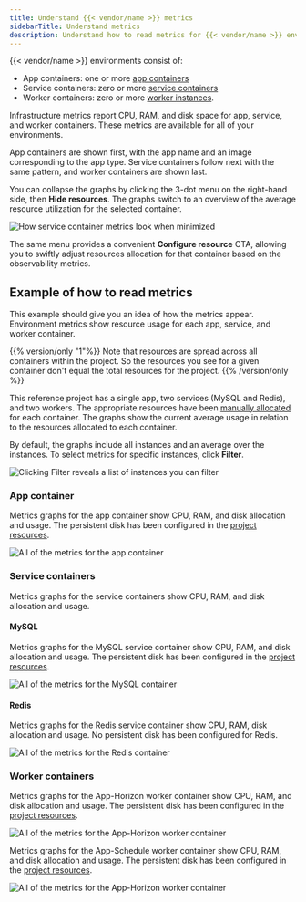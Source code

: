 ```yaml
---
title: Understand {{< vendor/name >}} metrics
sidebarTitle: Understand metrics
description: Understand how to read metrics for {{< vendor/name >}} environments.
---
```


{{< vendor/name >}} environments consist of:

* App containers: one or more [app containers](../../create-apps/_index.md)
* Service containers: zero or more [service containers](../../add-services/_index.md)
* Worker containers: zero or more [worker instances](../../create-apps/app-reference.md#workers).

Infrastructure metrics report CPU, RAM, and disk space for app, service, and worker containers.
These metrics are available for all of your environments.

App containers are shown first, with the app name and an image corresponding to the app type.
Service containers follow next with the same pattern, and worker containers are shown last.

You can collapse the graphs by clicking the 3-dot menu on the right-hand side, then **Hide resources**.
The graphs switch to an overview of the average resource utilization for the selected container.

![How service container metrics look when minimized](/images/observability/metrics/service-container-minimized.png "0.65")

The same menu provides a convenient **Configure resource** CTA, allowing you to swiftly
adjust resources allocation for that container based on the observability metrics.

## Example of how to read metrics

This example should give you an idea of how the metrics appear.
Environment metrics show resource usage for each app, service, and worker container.

{{% version/only "1"%}}
Note that resources are spread across all containers within the project.
So the resources you see for a given container don't equal the total resources for the project.
{{% /version/only %}}

This reference project has a single app, two services (MySQL and Redis), and two workers.
The appropriate resources have been [manually allocated](/manage-resources.md) for each container.
The graphs show the current average usage in relation to the resources allocated to each container.

By default, the graphs include all instances and an average over the instances.
To select metrics for specific instances, click **Filter**.

![Clicking Filter reveals a list of instances you can filter](/images/observability/filtering-upsun.png "0.4")

### App container

Metrics graphs for the app container show CPU, RAM, and disk allocation and usage.
The persistent disk has been configured in the [project resources](/manage-resources.md).

![All of the metrics for the app container](/images/metrics/app-container.png)

### Service containers

Metrics graphs for the service containers show CPU, RAM, and disk allocation and usage.

#### MySQL

Metrics graphs for the MySQL service container show CPU, RAM, and disk allocation and usage.
The persistent disk has been configured in the [project resources](/manage-resources.md).

![All of the metrics for the MySQL container](/images/observability/metrics/mysql-container.png)

#### Redis

Metrics graphs for the Redis service container show CPU, RAM, disk allocation and usage.
No persistent disk has been configured for Redis.

![All of the metrics for the Redis container](/images/observability/metrics/redis-container.png)

### Worker containers

Metrics graphs for the App-Horizon worker container show CPU, RAM, and disk allocation and usage.
The persistent disk has been configured in the [project resources](/manage-resources.md).

![All of the metrics for the App-Horizon worker container](/images/metrics/horizon-worker-container.png)

Metrics graphs for the App-Schedule worker container show CPU, RAM, and disk allocation and usage.
The persistent disk has been configured in the [project resources](/manage-resources.md).

![All of the metrics for the App-Horizon worker container](/images/metrics/schedule-worker-container.png)
